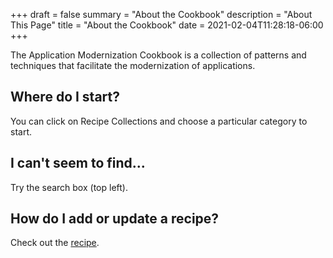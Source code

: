 +++
draft = false
summary = "About the Cookbook"
description = "About This Page"
title = "About the Cookbook"
date = 2021-02-04T11:28:18-06:00
+++

The Application Modernization Cookbook is a collection of patterns and techniques that facilitate the modernization of applications.

## Where do I start?

You can click on Recipe Collections and choose a particular category to start.

## I can't seem to find...

Try the search box (top left).

## How do I add or update a recipe?

Check out the [recipe](/common/recipes).
